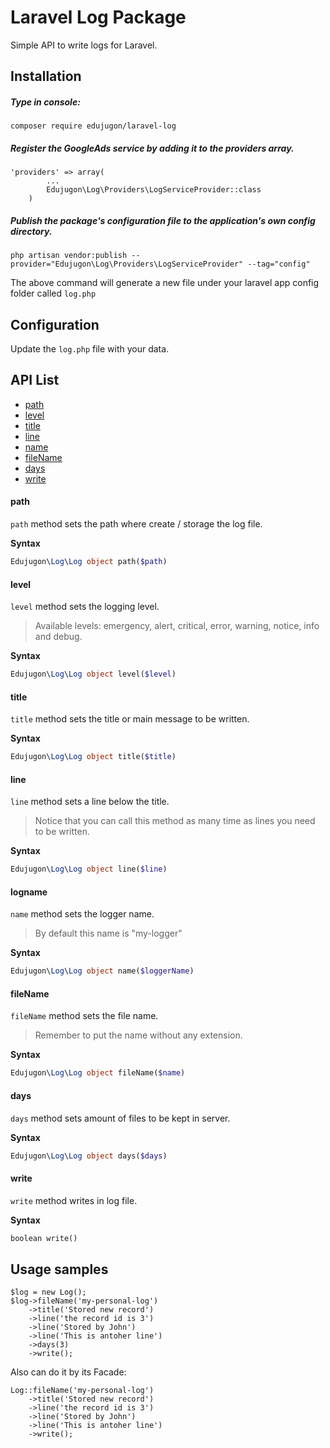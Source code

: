 # Laravel Log Package

Simple API to write logs for Laravel.

##  Installation

##### Type in console:

```
composer require edujugon/laravel-log
```

##### Register the GoogleAds service by adding it to the providers array.

```
'providers' => array(
        ...
        Edujugon\Log\Providers\LogServiceProvider::class
    )
```

##### Publish the package's configuration file to the application's own config directory.

```
php artisan vendor:publish --provider="Edujugon\Log\Providers\LogServiceProvider" --tag="config"
```

The above command will generate a new file under your laravel app config folder called `log.php`

##  Configuration

Update the `log.php` file with your data.

##  API List

- [path](https://github.com/edujugon/laravel-log/#path)
- [level](https://github.com/edujugon/laravel-log/#level)
- [title](https://github.com/edujugon/laravel-log/#title)
- [line](https://github.com/edujugon/laravel-log/#line)
- [name](https://github.com/edujugon/laravel-log/#logname)
- [fileName](https://github.com/edujugon/laravel-log/#filename)
- [days](https://github.com/edujugon/laravel-log/#days)
- [write](https://github.com/edujugon/laravel-log/#write)

#### path

`path` method sets the path where create / storage the log file.

**Syntax**

```php
Edujugon\Log\Log object path($path)
```

#### level

`level` method sets the logging level.

> Available levels: emergency, alert, critical, error, warning, notice, info and debug.

**Syntax**

```php
Edujugon\Log\Log object level($level)
```

#### title

`title` method sets the title or main message to be written.

**Syntax**

```php
Edujugon\Log\Log object title($title)
```

#### line

`line` method sets a line below the title.

>   Notice that you can call this method as many time as lines you need to be written.

**Syntax**

```php
Edujugon\Log\Log object line($line)
```

#### logname

`name` method sets the logger name.

>   By default this name is "my-logger"

**Syntax**

```php
Edujugon\Log\Log object name($loggerName)
```

#### fileName

`fileName` method sets the file name.

>   Remember to put the name without any extension.

**Syntax**

```php
Edujugon\Log\Log object fileName($name)
```

#### days

`days` method sets amount of files to be kept in server.

**Syntax**

```php
Edujugon\Log\Log object days($days)
```

#### write

`write` method writes in log file.

**Syntax**

```php
boolean write()
```

##  Usage samples

```
$log = new Log();
$log->fileName('my-personal-log')
    ->title('Stored new record')
    ->line('the record id is 3')
    ->line('Stored by John')
    ->line('This is antoher line')
    ->days(3)
    ->write();
```

Also can do it by its Facade:

```
Log::fileName('my-personal-log')
    ->title('Stored new record')
    ->line('the record id is 3')
    ->line('Stored by John')
    ->line('This is antoher line')
    ->write();
```